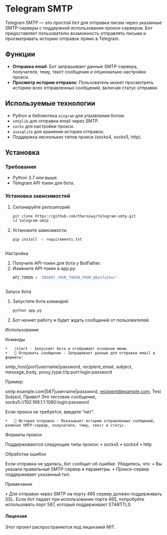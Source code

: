 # Telegram SMTP

Telegram SMTP — это простой бот для отправки писем через указанные SMTP-серверы с поддержкой использования прокси-серверов. Бот предоставляет пользователю возможность отправлять письма и просматривать историю отправок прямо в Telegram.

## Функции

- **Отправка email**: Бот запрашивает данные SMTP-сервера, получателя, тему, текст сообщения и опционально настройки прокси.
- **Просмотр истории отправок**: Пользователь может просмотреть историю всех отправленных сообщений, включая статус отправки.

## Используемые технологии

- Python и библиотека `aiogram` для управления ботом.
- `smtplib` для отправки email через SMTP.
- `socks` для настройки прокси.
- `aiosqlite` для хранения истории отправок.
- Поддержка нескольких типов прокси (socks4, socks5, http).

## Установка

### Требования

- Python 3.7 или выше.
- Telegram API токен для бота.

### Установка зависимостей

1. Склонируйте репозиторий:

   ```bash
   git clone https://github.com/theraiwy/telegram-smtp.git
   cd telegram-smtp

2.	Установите зависимости:

	```bash
 	pip install -r requirements.txt



Настройка

1.	Получите API-токен для бота у BotFather.
2.	Измените API-токен в app.py:
	```python
	API_TOKEN = 'INSERT_YOUR_TOKEN_FROM_@botfather'



Запуск бота

1.	Запустите бота командой:

	```bash
	python app.py


2.	Бот начнет работу и будет ждать сообщений от пользователей.

Использование

Команды

	•	/start - Запускает бота и отображает основное меню.
	•	📝 Отправить сообщение - Запрашивает данные для отправки email в формате:

smtp_host|port|username|password, recipient_email, subject, message_body, proxy_type://ip:port:login:password

Пример:

smtp.example.com|587|username|password, recipient@example.com, Test Subject, Привет! Это тестовое сообщение, socks5://192.168.1.1:1080:login:password

Если прокси не требуется, введите “нет”.

	•	📜 История отправок - Показывает историю отправленных сообщений, включая SMTP-сервер, получателя, тему, текст и статус.

Форматы прокси

Поддерживаются следующие типы прокси:
	•	socks5
	•	socks4
	•	http

Обработка ошибок

Если отправка не удалась, бот сообщит об ошибке. Убедитесь, что:
	•	Вы указали правильный SMTP-сервер и параметры.
	•	Прокси-сервер поддерживает указанный тип.

Примечания

•	Для отправки через SMTP на порту 465 сервер должен поддерживать SSL. Если бот падает при использовании порта 465, попробуйте использовать порт 587, который поддерживает STARTTLS.

#### Лицензия

Этот проект распространяется под лицензией MIT.
